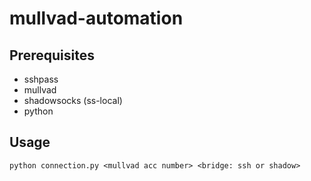 # mullvad-automation

## Prerequisites
+ sshpass
+ mullvad
+ shadowsocks (ss-local)
+ python

## Usage
```
python connection.py <mullvad acc number> <bridge: ssh or shadow>
```
